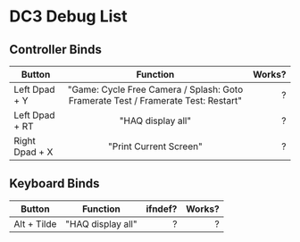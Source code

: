# DC3 Debug List
 
## Controller Binds

| Button           | Function      | Works?  |
| ------------- |:-------------:| -----:|
| Left Dpad + Y      | "Game: Cycle Free Camera / Splash: Goto Framerate Test / Framerate Test: Restart" | ? |
| Left Dpad + RT      | "HAQ display all"      |   ? |
| Right Dpad + X   | "Print Current Screen"      |    ? |

## Keyboard Binds

| Button           | Function      | ifndef?  | Works?  |
| ------------- |:-------------:| -----:| -----:|
| Alt + Tilde      | "HAQ display all"      |   ? |   ? |
